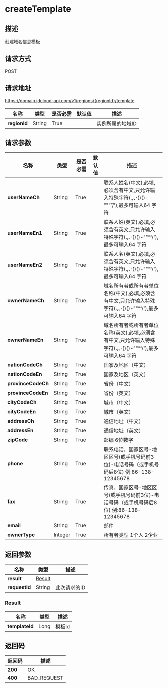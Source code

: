 # createTemplate


## 描述
创建域名信息模板

## 请求方式
POST

## 请求地址
https://domain.jdcloud-api.com/v1/regions/{regionId}/template

|名称|类型|是否必需|默认值|描述|
|---|---|---|---|---|
|**regionId**|String|True| |实例所属的地域ID|

## 请求参数
|名称|类型|是否必需|默认值|描述|
|---|---|---|---|---|
|**userNameCh**|String|True| |联系人姓名(中文),必填,必须含有中文,只允许输入特殊字符(.,、·()()-""“”/\'),最多可输入64 字符|
|**userNameEn1**|String|True| |联系人姓(英文),必填,必须含有英文,只允许输入特殊字符(.,、·()()-""“”/\'),最多可输入64 字符|
|**userNameEn2**|String|True| |联系人名(英文),必填,必须含有英文,只允许输入特殊字符(.,、·()()-""“”/\'),最多可输入64 字符|
|**ownerNameCh**|String|True| |域名所有者或所有者单位名称(中文),必填,必须含有中文,只允许输入特殊字符(.,、·()()-""“”/\'),最多可输入64 字符|
|**ownerNameEn**|String|True| |域名所有者或所有者单位名称(英文),必填,必须含有中文,只允许输入特殊字符(.,、·()()-""“”/\'),最多可输入64 字符|
|**nationCodeCh**|String|True| |国家及地区（中文）|
|**nationCodeEn**|String|True| |国家及地区（英文）|
|**provinceCodeCh**|String|True| |省份（中文）|
|**provinceCodeEn**|String|True| |省份（英文）|
|**cityCodeCh**|String|True| |城市（中文）|
|**cityCodeEn**|String|True| |城市（英文）|
|**addressCh**|String|True| |通信地址（中文）|
|**addressEn**|String|True| |通信地址（英文）|
|**zipCode**|String|True| |邮编 6位数字|
|**phone**|String|True| |联系电话，国家区号-地区区号(或手机号码前3位)-电话号码（或手机号码后8位) 例:86-138-12345678|
|**fax**|String|True| |传真，国家区号-地区区号(或手机号码前3位)-电话号码（或手机号码后8位) 例:86-138-12345678|
|**email**|String|True| |邮件|
|**ownerType**|Integer|True| |所有者类型  1个人 2企业|


## 返回参数
|名称|类型|描述|
|---|---|---|
|**result**|[Result](createTemplate#result)| |
|**requestId**|String|此次请求的ID|

### <div id="Result">Result</div>
|名称|类型|描述|
|---|---|---|
|**templateId**|Long|模板Id|

## 返回码
|返回码|描述|
|---|---|
|**200**|OK|
|**400**|BAD_REQUEST|
